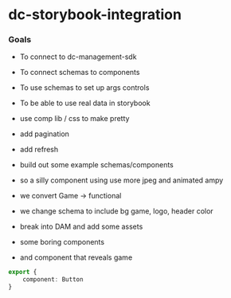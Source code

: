 # dc-storybook-integration

### Goals

- To connect to dc-management-sdk
- To connect schemas to components
- To use schemas to set up args controls
- To be able to use real data in storybook

- use comp lib / css to make pretty
- add pagination
- add refresh

- build out some example schemas/components

- so a silly component using use more jpeg and animated ampy

- we convert Game -> functional
- we change schema to include bg game, logo, header color
- break into DAM and add some assets
- some boring components
- and component that reveals game

```ts
export {
    component: Button
}
```
